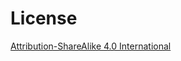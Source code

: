 # License

[Attribution-ShareAlike 4.0 International](https://creativecommons.org/licenses/by-sa/4.0/legalcode)

